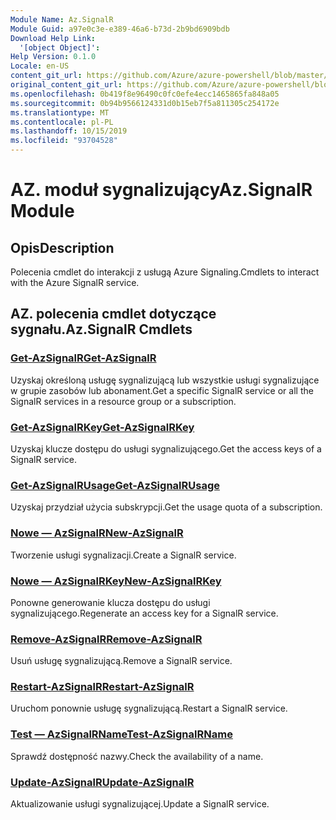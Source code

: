 ```yaml
---
Module Name: Az.SignalR
Module Guid: a97e0c3e-e389-46a6-b73d-2b9bd6909bdb
Download Help Link:
  '[object Object]': 
Help Version: 0.1.0
Locale: en-US
content_git_url: https://github.com/Azure/azure-powershell/blob/master/src/SignalR/SignalR/help/Az.SignalR.md
original_content_git_url: https://github.com/Azure/azure-powershell/blob/master/src/SignalR/SignalR/help/Az.SignalR.md
ms.openlocfilehash: 0b419f8e96490c0fc0efe4ecc1465865fa848a05
ms.sourcegitcommit: 0b94b9566124331d0b15eb7f5a811305c254172e
ms.translationtype: MT
ms.contentlocale: pl-PL
ms.lasthandoff: 10/15/2019
ms.locfileid: "93704528"
---
```

# <span data-ttu-id="8738e-101">AZ. moduł sygnalizujący</span><span class="sxs-lookup"><span data-stu-id="8738e-101">Az.SignalR Module</span></span>
## <span data-ttu-id="8738e-102">Opis</span><span class="sxs-lookup"><span data-stu-id="8738e-102">Description</span></span>
<span data-ttu-id="8738e-103">Polecenia cmdlet do interakcji z usługą Azure Signaling.</span><span class="sxs-lookup"><span data-stu-id="8738e-103">Cmdlets to interact with the Azure SignalR service.</span></span>

## <span data-ttu-id="8738e-104">AZ. polecenia cmdlet dotyczące sygnału.</span><span class="sxs-lookup"><span data-stu-id="8738e-104">Az.SignalR Cmdlets</span></span>
### [<span data-ttu-id="8738e-105">Get-AzSignalR</span><span class="sxs-lookup"><span data-stu-id="8738e-105">Get-AzSignalR</span></span>](Get-AzSignalR.md)
<span data-ttu-id="8738e-106">Uzyskaj określoną usługę sygnalizującą lub wszystkie usługi sygnalizujące w grupie zasobów lub abonament.</span><span class="sxs-lookup"><span data-stu-id="8738e-106">Get a specific SignalR service or all the SignalR services in a resource group or a subscription.</span></span>

### [<span data-ttu-id="8738e-107">Get-AzSignalRKey</span><span class="sxs-lookup"><span data-stu-id="8738e-107">Get-AzSignalRKey</span></span>](Get-AzSignalRKey.md)
<span data-ttu-id="8738e-108">Uzyskaj klucze dostępu do usługi sygnalizującego.</span><span class="sxs-lookup"><span data-stu-id="8738e-108">Get the access keys of a SignalR service.</span></span>

### [<span data-ttu-id="8738e-109">Get-AzSignalRUsage</span><span class="sxs-lookup"><span data-stu-id="8738e-109">Get-AzSignalRUsage</span></span>](Get-AzSignalRUsage.md)
<span data-ttu-id="8738e-110">Uzyskaj przydział użycia subskrypcji.</span><span class="sxs-lookup"><span data-stu-id="8738e-110">Get the usage quota of a subscription.</span></span>

### [<span data-ttu-id="8738e-111">Nowe — AzSignalR</span><span class="sxs-lookup"><span data-stu-id="8738e-111">New-AzSignalR</span></span>](New-AzSignalR.md)
<span data-ttu-id="8738e-112">Tworzenie usługi sygnalizacji.</span><span class="sxs-lookup"><span data-stu-id="8738e-112">Create a SignalR service.</span></span>

### [<span data-ttu-id="8738e-113">Nowe — AzSignalRKey</span><span class="sxs-lookup"><span data-stu-id="8738e-113">New-AzSignalRKey</span></span>](New-AzSignalRKey.md)
<span data-ttu-id="8738e-114">Ponowne generowanie klucza dostępu do usługi sygnalizującego.</span><span class="sxs-lookup"><span data-stu-id="8738e-114">Regenerate an access key for a SignalR service.</span></span>

### [<span data-ttu-id="8738e-115">Remove-AzSignalR</span><span class="sxs-lookup"><span data-stu-id="8738e-115">Remove-AzSignalR</span></span>](Remove-AzSignalR.md)
<span data-ttu-id="8738e-116">Usuń usługę sygnalizującą.</span><span class="sxs-lookup"><span data-stu-id="8738e-116">Remove a SignalR service.</span></span>

### [<span data-ttu-id="8738e-117">Restart-AzSignalR</span><span class="sxs-lookup"><span data-stu-id="8738e-117">Restart-AzSignalR</span></span>](Restart-AzSignalR.md)
<span data-ttu-id="8738e-118">Uruchom ponownie usługę sygnalizującą.</span><span class="sxs-lookup"><span data-stu-id="8738e-118">Restart a SignalR service.</span></span>

### [<span data-ttu-id="8738e-119">Test — AzSignalRName</span><span class="sxs-lookup"><span data-stu-id="8738e-119">Test-AzSignalRName</span></span>](Test-AzSignalRName.md)
<span data-ttu-id="8738e-120">Sprawdź dostępność nazwy.</span><span class="sxs-lookup"><span data-stu-id="8738e-120">Check the availability of a name.</span></span>

### [<span data-ttu-id="8738e-121">Update-AzSignalR</span><span class="sxs-lookup"><span data-stu-id="8738e-121">Update-AzSignalR</span></span>](Update-AzSignalR.md)
<span data-ttu-id="8738e-122">Aktualizowanie usługi sygnalizującej.</span><span class="sxs-lookup"><span data-stu-id="8738e-122">Update a SignalR service.</span></span>

